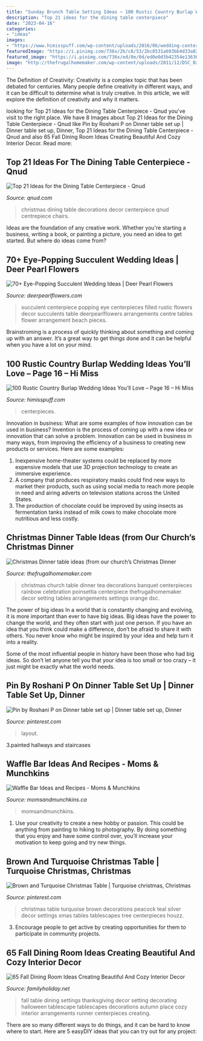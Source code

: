 ```yaml
---
title: "Sunday Brunch Table Setting Ideas ~ 100 Rustic Country Burlap Wedding Ideas You’ll Love – Page 16 – Hi Miss"
description: "Top 21 ideas for the dining table centerpiece"
date: "2023-04-16"
categories:
- "ideas"
images:
- "https://www.himisspuff.com/wp-content/uploads/2016/06/wedding-centerpieces-with-burlap-and-lace-decorated-mason-jar-flower-vases-on-a-slice-of-wood.jpg"
featuredImage: "https://i.pinimg.com/736x/2b/c8/53/2bc8531a693bb4d33a825d2dd98f32e7--turquoise-christmas-peacock-christmas.jpg"
featured_image: "https://i.pinimg.com/736x/ed/0e/0d/ed0e0d3b42354e136368776f18254a28.jpg"
image: "http://thefrugalhomemaker.com/wp-content/uploads/2011/12/DSC_0211.jpg"
---
```



The Definition of Creativity:
Creativity is a complex topic that has been debated for centuries. Many people define creativity in different ways, and it can be difficult to determine what is truly creative. In this article, we will explore the definition of creativity and why it matters.

	

		
looking for Top 21 Ideas for the Dining Table Centerpiece - Qnud you've visit to the right place. We have 8 Images about Top 21 Ideas for the Dining Table Centerpiece - Qnud like Pin by Roshani P on Dinner table set up | Dinner table set up, Dinner, Top 21 Ideas for the Dining Table Centerpiece - Qnud and also 65 Fall Dining Room Ideas Creating Beautiful And Cozy Interior Decor. Read more:
		
    
## Top 21 Ideas For The Dining Table Centerpiece - Qnud

<img loading=lazy src="http://qnud.com/wp-content/uploads/Christmas-Dining-Room-Decorations.jpg" onerror="this.onerror=null;this.src='https://tse4.mm.bing.net/th?id=OIP.KB2KL31p_7q8k6Hu4Nq_vAHaFj&amp;pid=15.1';" alt="Top 21 Ideas for the Dining Table Centerpiece - Qnud">

_Source: qnud.com_

>christmas dining table decorations decor centerpiece qnud centrepiece chairs. 

	

Ideas are the foundation of any creative work. Whether you're starting a business, writing a book, or painting a picture, you need an idea to get started. But where do ideas come from?

    
## 70+ Eye-Popping Succulent Wedding Ideas | Deer Pearl Flowers

<img loading=lazy src="http://www.deerpearlflowers.com/wp-content/uploads/2015/04/succulent-filled-wedding-centerpiece-for-rustic-wedding.jpg" onerror="this.onerror=null;this.src='https://tse4.mm.bing.net/th?id=OIP.WyNLhQVlLh1uwmvRpuB-LAHaLH&amp;pid=15.1';" alt="70+ Eye-Popping Succulent Wedding Ideas | Deer Pearl Flowers">

_Source: deerpearlflowers.com_

>succulent centerpiece popping eye centerpieces filled rustic flowers decor succulents table deerpearlflowers arrangements centre tables flower arrangement beach pieces. 

	

Brainstroming is a process of quickly thinking about something and coming up with an answer. It’s a great way to get things done and it can be helpful when you have a lot on your mind.

    
## 100 Rustic Country Burlap Wedding Ideas You’ll Love – Page 16 – Hi Miss

<img loading=lazy src="https://www.himisspuff.com/wp-content/uploads/2016/06/wedding-centerpieces-with-burlap-and-lace-decorated-mason-jar-flower-vases-on-a-slice-of-wood.jpg" onerror="this.onerror=null;this.src='https://tse4.mm.bing.net/th?id=OIP.apqWvblbcHIFvERlqzYiugHaLJ&amp;pid=15.1';" alt="100 Rustic Country Burlap Wedding Ideas You’ll Love – Page 16 – Hi Miss">

_Source: himisspuff.com_

>centerpieces. 

	

Innovation in business: What are some examples of how innovation can be used in business?
Invention is the process of coming up with a new idea or innovation that can solve a problem. Innovation can be used in business in many ways, from improving the efficiency of a business to creating new products or services. Here are some examples: 
1. Inexpensive home-theater systems could be replaced by more expensive models that use 3D projection technology to create an immersive experience. 
2. A company that produces respiratory masks could find new ways to market their products, such as using social media to reach more people in need and airing adverts on television stations across the United States. 
3. The production of chocolate could be improved by using insects as fermentation tanks instead of milk cows to make chocolate more nutritious and less costly. 

    
## Christmas Dinner Table Ideas (from Our Church’s Christmas Dinner

<img loading=lazy src="http://thefrugalhomemaker.com/wp-content/uploads/2011/12/DSC_0211.jpg" onerror="this.onerror=null;this.src='https://tse2.mm.bing.net/th?id=OIP.acsYjDRHgwF5yGeaHRcHdgHaE8&amp;pid=15.1';" alt="Christmas Dinner table ideas (from our church’s Christmas Dinner">

_Source: thefrugalhomemaker.com_

>christmas church table dinner tea decorations banquet centerpieces rainbow celebration poinsettia centerpiece thefrugalhomemaker decor setting tables arrangements settings orange dsc. 

	

The power of big ideas
In a world that is constantly changing and evolving, it is more important than ever to have big ideas. Big ideas have the power to change the world, and they often start with just one person.
If you have an idea that you think could make a difference, don’t be afraid to share it with others. You never know who might be inspired by your idea and help turn it into a reality.

Some of the most influential people in history have been those who had big ideas. So don’t let anyone tell you that your idea is too small or too crazy – it just might be exactly what the world needs.

    
## Pin By Roshani P On Dinner Table Set Up | Dinner Table Set Up, Dinner

<img loading=lazy src="https://i.pinimg.com/736x/ed/0e/0d/ed0e0d3b42354e136368776f18254a28.jpg" onerror="this.onerror=null;this.src='https://tse4.mm.bing.net/th?id=OIP.RQFNZIxn1mG5Sy0D2x3jCQHaHS&amp;pid=15.1';" alt="Pin by Roshani P on Dinner table set up | Dinner table set up, Dinner">

_Source: pinterest.com_

>layout. 

	

3.painted hallways and staircases

    
## Waffle Bar Ideas And Recipes - Moms &amp; Munchkins

<img loading=lazy src="https://www.momsandmunchkins.ca/wp-content/uploads/2017/10/waffle-bar-5-683x1024.jpg" onerror="this.onerror=null;this.src='https://tse4.mm.bing.net/th?id=OIP.ioT3ZcP6R3TBOYjIVBaWYgHaLG&amp;pid=15.1';" alt="Waffle Bar Ideas and Recipes - Moms &amp; Munchkins">

_Source: momsandmunchkins.ca_

>momsandmunchkins. 

	

1. Use your creativity to create a new hobby or passion. This could be anything from painting to hiking to photography. By doing something that you enjoy and have some control over, you’ll increase your motivation to keep going and try new things.

    
## Brown And Turquoise Christmas Table | Turquoise Christmas, Christmas

<img loading=lazy src="https://i.pinimg.com/736x/2b/c8/53/2bc8531a693bb4d33a825d2dd98f32e7--turquoise-christmas-peacock-christmas.jpg" onerror="this.onerror=null;this.src='https://tse2.mm.bing.net/th?id=OIP.YuHF10N2v2da9g7YdBP5lAHaJ4&amp;pid=15.1';" alt="Brown and Turquoise Christmas Table | Turquoise christmas, Christmas">

_Source: pinterest.com_

>christmas table turquoise brown decorations peacock teal silver decor settings xmas tables tablescapes tree centerpieces houzz. 

	

3. Encourage people to get active by creating opportunities for them to participate in community projects. 

    
## 65 Fall Dining Room Ideas Creating Beautiful And Cozy Interior Decor

<img loading=lazy src="http://www.familyholiday.net/wp-content/uploads/2013/09/Fall-Dining-Room-Ideas-18.jpg" onerror="this.onerror=null;this.src='https://tse1.mm.bing.net/th?id=OIP.aoQpRtYohOt886bKaREsJwHaLD&amp;pid=15.1';" alt="65 Fall Dining Room Ideas Creating Beautiful And Cozy Interior Decor">

_Source: familyholiday.net_

>fall table dining settings thanksgiving decor setting decorating halloween tablescape tablescapes decorations autumn place cozy interior arrangements runner centerpieces creating. 

	

There are so many different ways to do things, and it can be hard to know where to start. Here are 5 easyDIY ideas that you can try out for any project: 

